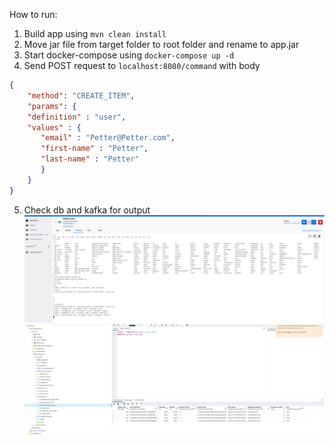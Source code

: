 How to run:
1. Build app using `mvn clean install`
2. Move jar file from target folder to root folder and rename to app.jar
3. Start docker-compose using `docker-compose up -d`
4. Send POST request to `localhost:8080/command` with body
```json
{
    "method": "CREATE_ITEM",
    "params": {
    "definition" : "user",
    "values" : {
       "email" : "Petter@Petter.com",
       "first-name" : "Petter",
       "last-name" : "Petter"
       }
    }
}
```
5. Check db and kafka for output
![img.png](img.png)
![img_1.png](img_1.png)
